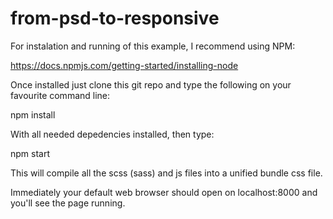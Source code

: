 # from-psd-to-responsive

For instalation and running of this example, I recommend using NPM:

https://docs.npmjs.com/getting-started/installing-node

Once installed just clone this git repo and type the following on your favourite command line:

npm install

With all needed depedencies installed, then type:

npm start

This will compile all the scss (sass) and js files into a unified bundle css file.

Immediately your default web browser should open on localhost:8000 and you'll see the page running.




